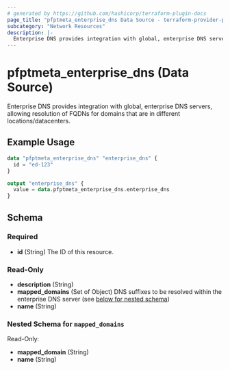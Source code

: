 ```yaml
---
# generated by https://github.com/hashicorp/terraform-plugin-docs
page_title: "pfptmeta_enterprise_dns Data Source - terraform-provider-pfptmeta"
subcategory: "Network Resources"
description: |-
  Enterprise DNS provides integration with global, enterprise DNS servers, allowing resolution of FQDNs for domains that are in different locations/datacenters.
---
```


# pfptmeta_enterprise_dns (Data Source)

Enterprise DNS provides integration with global, enterprise DNS servers, allowing resolution of FQDNs for domains that are in different locations/datacenters.

## Example Usage

```terraform
data "pfptmeta_enterprise_dns" "enterprise_dns" {
  id = "ed-123"
}

output "enterprise_dns" {
  value = data.pfptmeta_enterprise_dns.enterprise_dns
}
```

<!-- schema generated by tfplugindocs -->
## Schema

### Required

- **id** (String) The ID of this resource.

### Read-Only

- **description** (String)
- **mapped_domains** (Set of Object) DNS suffixes to be resolved within the enterprise DNS server (see [below for nested schema](#nestedatt--mapped_domains))
- **name** (String)

<a id="nestedatt--mapped_domains"></a>
### Nested Schema for `mapped_domains`

Read-Only:

- **mapped_domain** (String)
- **name** (String)
